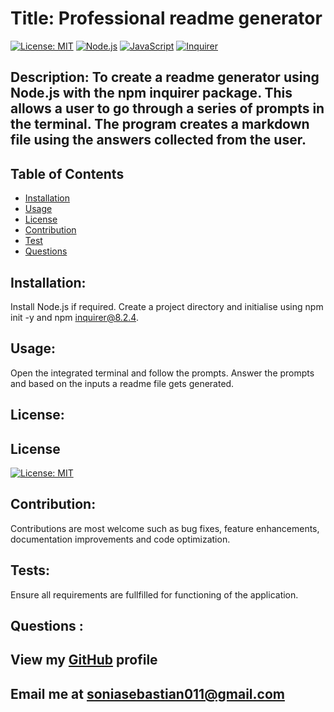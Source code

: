 # Title: Professional readme generator 
  [![License: MIT](https://img.shields.io/badge/License-MIT-yellow.svg)](https://opensource.org/licenses/MIT)
  [![Node.js](https://img.shields.io/badge/Node.js-43853D?style=for-the-badge&logo=node.js&logoColor=white)](https://nodejs.org/)
  [![JavaScript](https://img.shields.io/badge/JavaScript-F7DF1E?style=for-the-badge&logo=javascript&logoColor=black)](https://developer.mozilla.org/en-US/docs/Web/JavaScript)
  [![Inquirer](https://img.shields.io/badge/Inquirer-0d0d0d?style=for-the-badge&logo=inquirer&logoColor=white)](https://www.npmjs.com/package/inquirer)

  ## Description: To create a readme generator using Node.js with the npm inquirer package. This allows a user to go through a series of prompts in the terminal. The program creates a markdown file using the answers collected from the user. 

  ## Table of Contents

  - [Installation](#installation)
  - [Usage](#usage)
  - [License](#license)
  - [Contribution](#contribution)
  - [Test](Test) 
  - [Questions](#questions)

  ## Installation:
   Install Node.js if required. Create a project directory and initialise using npm init -y and npm inquirer@8.2.4.

  ## Usage: 
  Open the integrated terminal and follow the prompts. Answer the prompts and based on the inputs a readme file gets generated.

  ## License: 
  

## License
[![License: MIT](https://img.shields.io/badge/License-MIT-yellow.svg)](https://opensource.org/licenses/MIT)

  ## Contribution:
   Contributions are most welcome such as bug fixes, feature enhancements, documentation improvements and code optimization.

  ## Tests: 
  Ensure all requirements are fullfilled for functioning of the application.

  ## Questions :

  ## View my [GitHub](https://github.com/soniasebastian) profile
  ## Email me at soniasebastian011@gmail.com